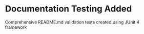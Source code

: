 # Documentation Testing Added
Comprehensive README.md validation tests created using JUnit 4 framework